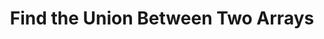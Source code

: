 ---
layout: page.njk
title: Find the Union Between Two Arrays
permalink: false
eleventyNavigation:
  key: Arrays
---